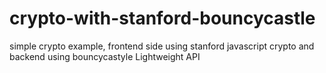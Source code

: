 # crypto-with-stanford-bouncycastle
simple crypto example, frontend side using stanford javascript crypto and backend using bouncycastyle Lightweight API

